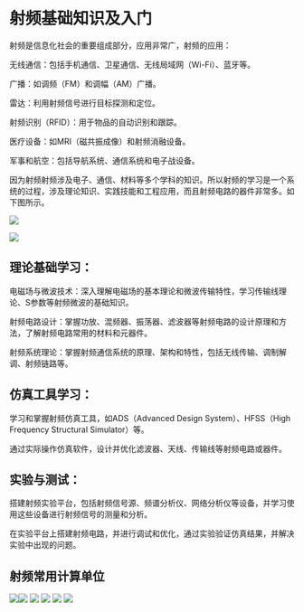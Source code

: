 
# 射频基础知识及入门

射频是信息化社会的重要组成部分，应用非常广，射频的应用：          

无线通信：包括手机通信、卫星通信、无线局域网（Wi-Fi）、蓝牙等。                 

广播：如调频（FM）和调幅（AM）广播。                    

雷达：利用射频信号进行目标探测和定位。                   

射频识别（RFID）：用于物品的自动识别和跟踪。               

医疗设备：如MRI（磁共振成像）和射频消融设备。                    

军事和航空：包括导航系统、通信系统和电子战设备。                        

因为射频射频涉及电子、通信、材料等多个学科的知识。所以射频的学习是一个系统的过程，涉及理论知识、实践技能和工程应用，而且射频电路的器件非常多。如下图所示。

![](https://raw.githubusercontent.com/LeroyK111/pictureBed/master/20241201125503.png)

![](https://raw.githubusercontent.com/LeroyK111/pictureBed/master/20250506162348.png)

## 理论基础学习：

电磁场与微波技术：深入理解电磁场的基本理论和微波传输特性，学习传输线理论、S参数等射频微波的基础知识。

射频电路设计：掌握功放、混频器、振荡器、滤波器等射频电路的设计原理和方法，了解射频电路常用的材料和元器件。

射频系统理论：掌握射频通信系统的原理、架构和特性，包括无线传输、调制解调、射频链路等。    

## 仿真工具学习：

学习和掌握射频仿真工具，如ADS（Advanced Design System）、HFSS（High Frequency Structural Simulator）等。

通过实际操作仿真软件，设计并优化滤波器、天线、传输线等射频电路或器件。

## 实验与测试：

搭建射频实验平台，包括射频信号源、频谱分析仪、网络分析仪等设备，并学习使用这些设备进行射频信号的测量和分析。

在实验平台上搭建射频电路，并进行调试和优化，通过实验验证仿真结果，并解决实验中出现的问题。


## 射频常用计算单位


![](https://raw.githubusercontent.com/LeroyK111/pictureBed/master/20250506162524.png)![](https://raw.githubusercontent.com/LeroyK111/pictureBed/master/20250506162615.png)
![](https://raw.githubusercontent.com/LeroyK111/pictureBed/master/20250506162733.png)
![](https://raw.githubusercontent.com/LeroyK111/pictureBed/master/20250506162812.png)
![](https://raw.githubusercontent.com/LeroyK111/pictureBed/master/20250506162824.png)
![](https://raw.githubusercontent.com/LeroyK111/pictureBed/master/20250506162841.png)






